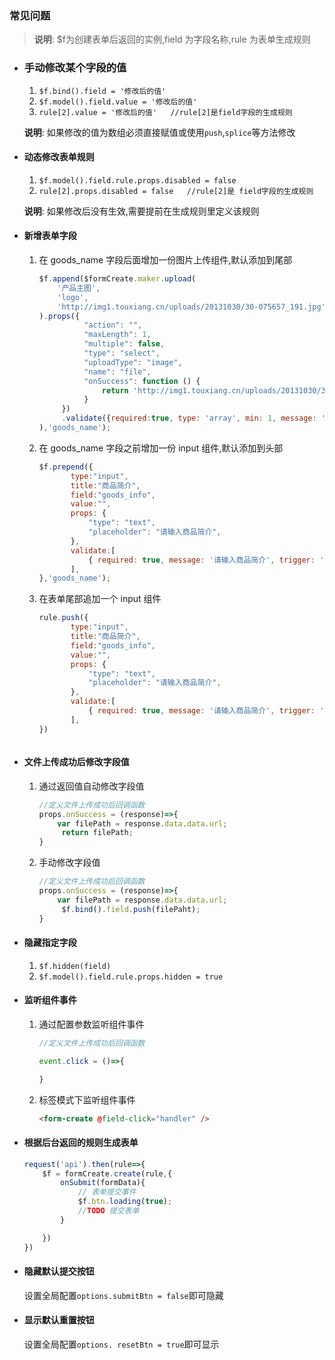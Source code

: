 ### 常见问题

>**说明**: $f为创建表单后返回的实例,field 为字段名称,rule 为表单生成规则
- ### 手动修改某个字段的值
	1. `$f.bind().field = '修改后的值' `
	2. `$f.model().field.value = '修改后的值'`
	3. `rule[2].value = '修改后的值'   //rule[2]是field字段的生成规则`

	**说明**: 如果修改的值为数组必须直接赋值或使用`push`,`splice`等方法修改

- #### 动态修改表单规则
	1. `$f.model().field.rule.props.disabled = false`
	2. `rule[2].props.disabled = false   //rule[2]是 field字段的生成规则`

	**说明**: 如果修改后没有生效,需要提前在生成规则里定义该规则

- #### 新增表单字段
    1. 在 goods_name 字段后面增加一份图片上传组件,默认添加到尾部
        ```javascript
        $f.append($formCreate.maker.upload(
            '产品主图',
            'logo',
            'http://img1.touxiang.cn/uploads/20131030/30-075657_191.jpg'
        ).props({
                  "action": "",
                  "maxLength": 1,
                  "multiple": false,
                  "type": "select",
                  "uploadType": "image",
                  "name": "file",
                  "onSuccess": function () {
                      return 'http://img1.touxiang.cn/uploads/20131030/30-075657_191.jpg';
                  }
             })
             .validate({required:true, type: 'array', min: 1, message: '请上传1张图片', trigger: 'change'}
        ),'goods_name');
        ```
    2. 在 goods_name 字段之前增加一份 input 组件,默认添加到头部

        ```javascript
        $f.prepend({
               type:"input",
               title:"商品简介",
               field:"goods_info",
               value:"",
               props: {
                   "type": "text",
                   "placeholder": "请输入商品简介",
               },
               validate:[
                   { required: true, message: '请输入商品简介', trigger: 'blur' },
               ],
        },'goods_name');
        ```
    3. 在表单尾部追加一个 input 组件
        ```javascript
        rule.push({
               type:"input",
               title:"商品简介",
               field:"goods_info",
               value:"",
               props: {
                   "type": "text",
                   "placeholder": "请输入商品简介",
               },
               validate:[
                   { required: true, message: '请输入商品简介', trigger: 'blur' },
               ],
        })
   	 ```

- #### 文件上传成功后修改字段值

    1. 通过返回值自动修改字段值
        ```javascript
        //定义文件上传成功后回调函数
        props.onSuccess = (response)=>{
            var filePath = response.data.data.url;
             return filePath;
        }
        ```
    2. 手动修改字段值

        ```javascript
        //定义文件上传成功后回调函数
        props.onSuccess = (response)=>{
            var filePath = response.data.data.url;
             $f.bind().field.push(filePaht);
        }
        ```

- #### 隐藏指定字段

    1. `$f.hidden(field)`
    2. `$f.model().field.rule.props.hidden = true`

- #### 监听组件事件
    1. 通过配置参数监听组件事件

        ```javascript
        //定义文件上传成功后回调函数

        event.click = ()=>{

        }
        ```
    2. 标签模式下监听组件事件

        ```html
        <form-create @field-click="handler" />
        ```

- #### 根据后台返回的规则生成表单

    ```javascript
    request('api').then(rule=>{
        $f = formCreate.create(rule,{
            onSubmit(formData){
                // 表单提交事件
                $f.btn.loading(true);
                //TODO 提交表单
            }

        })
    })
    ```

- #### 隐藏默认提交按钮
	设置全局配置`options.submitBtn = false`即可隐藏

- #### 显示默认重置按钮
	设置全局配置`options. resetBtn = true`即可显示